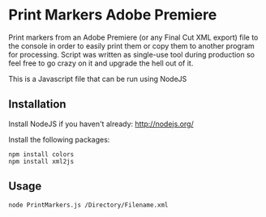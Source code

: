 Print Markers Adobe Premiere
============================

Print markers from an Adobe Premiere (or any Final Cut XML export) file to the console in order to easily print them or copy them to another program for processing. Script was written as single-use tool during production so feel free to go crazy on it and upgrade the hell out of it.

This is a Javascript file that can be run using NodeJS

## Installation

Install NodeJS if you haven't already: http://nodejs.org/

Install the following packages:

    npm install colors
    npm install xml2js

## Usage

    node PrintMarkers.js /Directory/Filename.xml